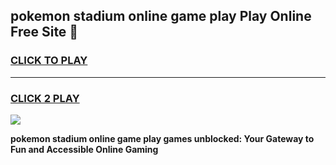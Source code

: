 
## pokemon stadium online game play Play Online Free Site 👋
<h3>
<a href="https://download.freeplayer.one?title=pokemon_stadium_online_game_play&ref=21F">CLICK TO PLAY</a></h3>
<hr>

<h3>
<a href="https://download.freeplayer.one?title=pokemon_stadium_online_game_play&ref=21F">CLICK 2 PLAY</a>
  
</h3>

<a href="https://download.freeplayer.one?title=pokemon_stadium_online_game_play&ref=21F"><img src="https://cdnb.artstation.com/p/assets/images/images/032/539/853/original/anto-thomas-button-gif.gif"></a>


**pokemon stadium online game play games unblocked: Your Gateway to Fun and Accessible Online Gaming**
